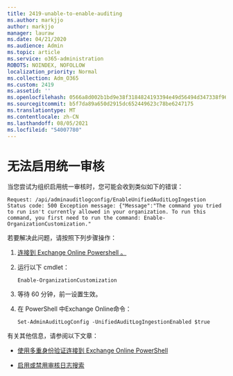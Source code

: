 ```yaml
---
title: 2419-unable-to-enable-auditing
ms.author: markjjo
author: markjjo
manager: lauraw
ms.date: 04/21/2020
ms.audience: Admin
ms.topic: article
ms.service: o365-administration
ROBOTS: NOINDEX, NOFOLLOW
localization_priority: Normal
ms.collection: Adm_O365
ms.custom: 2419
ms.assetid: ''
ms.openlocfilehash: 0566a8d002b1bd9e38f3184824193394e49d56494d347338f96cfcdfdb758f4c
ms.sourcegitcommit: b5f7da89a650d2915dc652449623c78be6247175
ms.translationtype: MT
ms.contentlocale: zh-CN
ms.lasthandoff: 08/05/2021
ms.locfileid: "54007780"
---
```

# <a name="unable-to-enable-unified-auditing"></a>无法启用统一审核

当您尝试为组织启用统一审核时，您可能会收到类似如下的错误：

```
Request: /api/adminauditlogconfig/EnableUnifiedAuditLogIngestion Status code: 500 Exception message: {"Message":"The command you tried to run isn't currently allowed in your organization. To run this command, you first need to run the command: Enable-OrganizationCustomization."
```

若要解决此问题，请按照下列步骤操作：

1. [连接到 Exchange Online Powershell 。](https://docs.microsoft.com/powershell/exchange/exchange-online/connect-to-exchange-online-powershell/connect-to-exchange-online-powershell)

2. 运行以下 cmdlet：

   ```
   Enable-OrganizationCustomization
   ```

3. 等待 60 分钟，前一设置生效。

4. 在 PowerShell 中Exchange Online命令：

   ```
   Set-AdminAuditLogConfig -UnifiedAuditLogIngestionEnabled $true
   ```

有关其他信息，请参阅以下文章：

- [使用多重身份验证连接到 Exchange Online PowerShell](https://docs.microsoft.com/powershell/exchange/exchange-online/connect-to-exchange-online-powershell/mfa-connect-to-exchange-online-powershell)

-  [启用或禁用审核日志搜索](https://docs.microsoft.com/microsoft-365/compliance/turn-audit-log-search-on-or-off)
